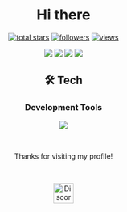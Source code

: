 <h1 align="center"> Hi there</h1>

<p align="center">
  <a href="https://github.com/yhkq1?tab=repositories&sort=stargazers">
    <img alt="total stars" title="Total stars on GitHub" src="https://custom-icon-badges.demolab.com/github/stars/yhkq1?style=for-the-badge&logo=star"/></a>
  <a href="https://github.com/yhkq1?tab=followers">
    <img alt="followers" title="Follow me on Github" src="https://custom-icon-badges.demolab.com/github/followers/yhkq1?style=for-the-badge&logo=person-add&label=Follow&logoColor=white&date=23022025"/></a><!--&date=23022025-->
  <a href="https://github.com/yhkq1/">
    <img alt="views" title="GitHub profile views" src="https://komarev.com/ghpvc/?username=yhkq1&style=for-the-badge"/></a>
</p>

<p align="center">
<img src="https://github-readme-streak-stats-9m8ugfa77-denvercoder1.vercel.app/?user=yhkq1&theme=transparent&hide_border=true&date=23022025">

<img src="https://github-readme-stats.vercel.app/api?username=yhkq1&hide_border=true&theme=transparent&date=16022025">
<img src="https://github-readme-stats.vercel.app/api/top-langs?username=yhkq1&layout=compact&hide_border=true&theme=transparent&date=23022025">

<img src="https://github-profile-trophy.vercel.app/?username=yhkq1&theme=discord&date=23022025">

</p>

<h2 align="center"> 🛠️ Tech </h2>

<h3 align="center">Development Tools</h2>

<p align="center">
<img src="https://skillicons.dev/icons?i=linux,webstorm,visualstudio,python,html,css,js,react,jquery,bootstrap,redux,angular,vue,sass,tailwind,git,github,nodejs,npm,mongodb,cs,arduino,m5stack&perline="8">
</p>

<!--
<h2 align="center">📚  Projects</h2>
-->
<!--
<h2 align="center"> 💬 Contact me </h2>
-->
<!--
<p align="center">
<a href=""><img src=""></a>
</p>
-->
<br>
<p align="center">
Thanks for visiting my profile!
</p>
<br>
<p align="center">
  <a href="https://discord.com/users/789782857852911616"><img src="https://uxwing.com/wp-content/themes/uxwing/download/brands-and-social-media/discord-white-icon.png" width="40" alt="Discord Logo"></a>
</p>
